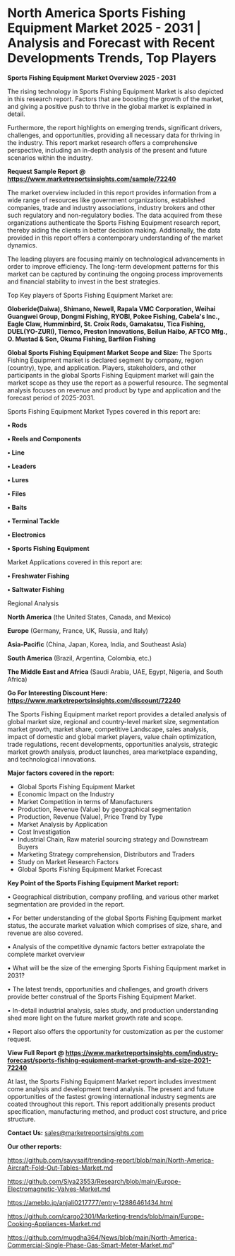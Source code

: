 # North America Sports Fishing Equipment Market 2025 - 2031 | Analysis and Forecast with Recent Developments Trends, Top Players

<Strong> Sports Fishing Equipment Market Overview 2025 - 2031</strong>

The rising technology in Sports Fishing Equipment Market is also depicted in this research report. Factors that are boosting the growth of the market, and giving a positive push to thrive in the global market is explained in detail.

Furthermore, the report highlights on emerging trends, significant drivers, challenges, and opportunities, providing all necessary data for thriving in the industry. This report market research offers a comprehensive perspective, including an in-depth analysis of the present and future scenarios within the industry.

<strong>Request Sample Report @ <a href=https://www.marketreportsinsights.com/sample/72240>https://www.marketreportsinsights.com/sample/72240</a></strong>

The market overview included in this report provides information from a wide range of resources like government organizations, established companies, trade and industry associations, industry brokers and other such regulatory and non-regulatory bodies. The data acquired from these organizations authenticate the Sports Fishing Equipment research report, thereby aiding the clients in better decision making. Additionally, the data provided in this report offers a contemporary understanding of the market dynamics.

The leading players are focusing mainly on technological advancements in order to improve efficiency. The long-term development patterns for this market can be captured by continuing the ongoing process improvements and financial stability to invest in the best strategies.

Top Key players of Sports Fishing Equipment Market are:

<strong>Globeride(Daiwa), Shimano, Newell, Rapala VMC Corporation, Weihai Guangwei Group, Dongmi Fishing, RYOBI, Pokee Fishing, Cabela&#39;s Inc., Eagle Claw, Humminbird, St. Croix Rods, Gamakatsu, Tica Fishing, DUEL(YO-ZURI), Tiemco, Preston Innovations, Beilun Haibo, AFTCO Mfg., O. Mustad & Son, Okuma Fishing, Barfilon Fishing</strong>

<strong><b>Global Sports Fishing Equipment Market Scope and Size:</b></strong>
The Sports Fishing Equipment market is declared segment by company, region (country), type, and application. Players, stakeholders, and other participants in the global Sports Fishing Equipment market will gain the market scope as they use the report as a powerful resource. The segmental analysis focuses on revenue and product by type and application and the forecast period of 2025-2031.

Sports Fishing Equipment Market Types covered in this report are:

<strong>• Rods

• Reels and Components

• Line

• Leaders

• Lures

• Files

• Baits

• Terminal Tackle

• Electronics

• Sports Fishing Equipment</strong>

Market Applications covered in this report are:

<strong>• Freshwater Fishing

• Saltwater Fishing</strong> 

Regional Analysis

<strong>North America</strong> (the United States, Canada, and Mexico)

<strong>Europe</strong> (Germany, France, UK, Russia, and Italy)

<strong>Asia-Pacific</strong> (China, Japan, Korea, India, and Southeast Asia)

<strong>South America</strong> (Brazil, Argentina, Colombia, etc.)

<strong>The Middle East and Africa</strong> (Saudi Arabia, UAE, Egypt, Nigeria, and South Africa)

<strong>Go For Interesting Discount Here: <a href=https://www.marketreportsinsights.com/discount/72240>https://www.marketreportsinsights.com/discount/72240</a></strong>

The Sports Fishing Equipment market report provides a detailed analysis of global market size, regional and country-level market size, segmentation market growth, market share, competitive Landscape, sales analysis, impact of domestic and global market players, value chain optimization, trade regulations, recent developments, opportunities analysis, strategic market growth analysis, product launches, area marketplace expanding, and technological innovations.

<strong><b>Major factors covered in the report:</b></strong>
<ul>
  <li>Global Sports Fishing Equipment Market </li>
  <li>Economic Impact on the Industry</li>
  <li>Market Competition in terms of Manufacturers</li>
  <li>Production, Revenue (Value) by geographical segmentation</li>
  <li>Production, Revenue (Value), Price Trend by Type</li>
  <li>Market Analysis by Application</li>
  <li>Cost Investigation</li>
  <li>Industrial Chain, Raw material sourcing strategy and Downstream Buyers</li>
  <li>Marketing Strategy comprehension, Distributors and Traders</li>
  <li>Study on Market Research Factors</li>
  <li>Global Sports Fishing Equipment Market Forecast</li>
</ul>

<strong><b>Key Point of the Sports Fishing Equipment Market report:</b></strong>

• Geographical distribution, company profiling, and various other market segmentation are provided in the report.

• For better understanding of the global Sports Fishing Equipment market status, the accurate market valuation which comprises of size, share, and revenue are also covered.

• Analysis of the competitive dynamic factors better extrapolate the complete market overview

• What will be the size of the emerging Sports Fishing Equipment market in 2031?

• The latest trends, opportunities and challenges, and growth drivers provide better construal of the Sports Fishing Equipment Market.

• In-detail industrial analysis, sales study, and production understanding shed more light on the future market growth rate and scope.

• Report also offers the opportunity for customization as per the customer request.

<strong><b>View Full Report @ <a href=https://www.marketreportsinsights.com/industry-forecast/sports-fishing-equipment-market-growth-and-size-2021-72240>https://www.marketreportsinsights.com/industry-forecast/sports-fishing-equipment-market-growth-and-size-2021-72240</a></b></strong>


At last, the Sports Fishing Equipment Market report includes investment come analysis and development trend analysis. The present and future opportunities of the fastest growing international industry segments are coated throughout this report. This report additionally presents product specification, manufacturing method, and product cost structure, and price structure.

<strong>Contact Us:</strong>
sales@marketreportsinsights.com

<strong>Our other reports:</strong>

<a href=https://github.com/sayysaif/trending-report/blob/main/North-America-Aircraft-Fold-Out-Tables-Market.md>https://github.com/sayysaif/trending-report/blob/main/North-America-Aircraft-Fold-Out-Tables-Market.md</a>

<a href=https://github.com/Siya23553/Research/blob/main/Europe-Electromagnetic-Valves-Market.md>https://github.com/Siya23553/Research/blob/main/Europe-Electromagnetic-Valves-Market.md</a>

<a href=https://ameblo.jp/anjali0217777/entry-12886461434.html>https://ameblo.jp/anjali0217777/entry-12886461434.html</a>

<a href=https://github.com/cargo2301/Marketing-trends/blob/main/Europe-Cooking-Appliances-Market.md>https://github.com/cargo2301/Marketing-trends/blob/main/Europe-Cooking-Appliances-Market.md</a>

<a href=https://github.com/mugdha364/News/blob/main/North-America-Commercial-Single-Phase-Gas-Smart-Meter-Market.md>https://github.com/mugdha364/News/blob/main/North-America-Commercial-Single-Phase-Gas-Smart-Meter-Market.md</a>"
